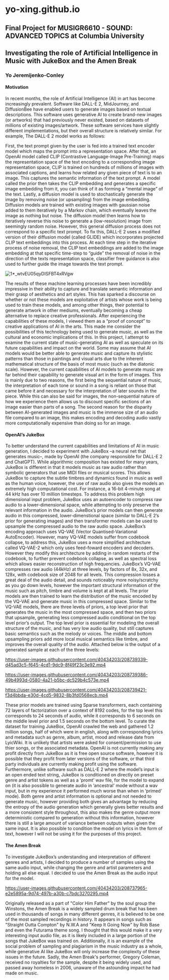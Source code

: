 # yo-xing.github.io
## Final Project for MUSIGR6610 - SOUND: ADVANCED TOPICS at Columbia University

## Investigating the role of Artificial Intelligence in Music with JukeBox and the Amen Break
### Yo Jeremijenko-Conley  

#### Motivation
In recent months, the role of Artificial Intelligence (AI) in art has become increasingly prevalent. Software like DALL-E 2, MidJourney, and DiffusionBee have enabled users to generate images based on textual descriptions. This software uses generative AI to create brand-new images (or artworks) that had previously never existed, based on datasets of millions of existing images/artwork. These software services have slightly different implementations, but their overall structure is relatively similar. For example, The DALL-E 2 model works as follows: 

First, the text prompt given by the user is fed into a trained text encoder model which maps the prompt into a representation space. After that, an OpenAI model called CLIP (Contrastive Language-Image Pre-Training) maps the representation space of the text encoding to a corresponding image representation space, CLIP is trained on hundreds of millions of images with associated captions, and learns how related any given piece of text is to an image. This captures the semantic information of the text prompt. A model called the prior then takes the CLIP embedding and generates a specific image embedding from it, you can think of it as forming a “mental image” of the text. Lastly, a diffusion model is used to stochastically generate the image by removing noise (or upsampling) from the image embedding. Diffusion models are trained with existing images with gaussian noise added to them iteratively by a Markov chain, which eventually leaves the image as nothing but noise. The diffusion model then learns how to iteratively reverse this noise to generate a (low-resolution) image from seemingly random noise. However, this general diffusion process does not correspond to a specific text prompt. To fix this, DALL-E 2 uses a modified version of their diffusion model (called GLIDE) which incorporates projected CLIP text embeddings into this process. At each time step in the iterative process of noise removal, the CLIP text embeddings are added to the image embedding at that specific time-step to “guide” the removal of noise in the direction of the texts representation space, classifier free guidance is also used to further guide the image towards the text prompt. 

![1*_wtvEU05qyDISFBT4xRVgw](https://user-images.githubusercontent.com/40434203/208201013-bfaeac92-8ea9-4773-82b0-4c582fcfee48.png)

  
  The results of these machine learning processes have been incredibly impressive in their ability to capture and translate semantic information and their grasp of aesthetics and art styles. This has sparked a discourse on whether or not these models are exploitative of artists whose work is being used to train these models, and among other things, their potential to generate artwork in other mediums, eventually becoming a cheap alternative to replace creative professionals. After experiencing the capabilities of these models, I viewed them as a “proof of concept” to creative applications of AI in the arts. This made me consider the possibilities of this technology being used to generate music, as well as the cultural and economic implications of this. In this project, I attempt to examine the current state of music-generating AI as well as speculate on its future capabilities and impact on the world. 
Some may assume that AI models would be better able to generate music and capture its stylistic patterns than those in paintings and visual arts due to the inherent mathematical structure of the basis of most music (such as the diatonic scale). However, the current capabilities of AI models to generate music are far behind their capability to generate visual art in the form of images. This is mainly due to two reasons, the first being the sequential nature of music, the interpretation of each tone or sound in a song is reliant on those that came before it and necessary for the interpretation of later sounds in the piece. While this can also be said for images, the non-sequential nature of how we experience them allows us to discount specific sections of an image easier than parts of a song. The second reason for the disparity between AI-generated images and music is the immense size of an audio file compared to an image, this makes encoding and decoding audio vastly more computationally expensive than doing so for an image. 

#### OpenAI’s JukeBox

To better understand the current capabilities and limitations of AI in music generation, I decided to experiment with JukeBox –a neural net that generates music–, made by OpenAI (the company responsible for DALL-E 2 and ChatGPT). While algorithmic composition has existed for many years, JukeBox is different in that it models music as raw audio rather than symbolic generators that use MIDI files or musical scores. This allows JukeBox to capture the subtle timbres and dynamics found in music as well as the human voice, however, the use of raw audio also gives the models an extremely high computational cost. For instance, a 16-bit 4-minute song at 44 kHz has over 10 million timesteps. To address this problem high dimensional input problem, JukeBox uses an autoencoder to compress raw audio to a lower-dimensional space, while attempting to only preserve the relevant information in the audio. JukeBox’s prior models can then generate audio in this compressed, lower-dimenstional space (similar to DALL-E 2’s prior for generating images) and then transformer models can be used to upsample the compressed audio to the raw audio space. JukeBox’s encoding approach uses VQ-VAE (Vector Quantised-Variational AutoEncoder). However, many VQ-VAE models suffer from codebook collapse, to address this, JukeBox uses a more simplified architecture called VQ-VAE-2 which only uses feed-foward encoders and decoders. However they modify this architecture by adding in random restarts of the codebook, to further prevent codebook collapse, as well as spectral loss which allows easier reconstruction of high frequencies. JukeBox’s VQ-VAE compresses raw audio (44kHz) at three levels, by factors of 8x, 32x, and 128x, with codebook size of 2048 for all levels. This compression losses a great deal of the audio detail, and sounds noticeably more noisy/scratchy as you go down levels, however the important structural information of the music such as pitch, timbre and volume is kept at all levels. 
The prior models are then trained to learn the distribution of the music encoded by the VQ-VAE and generate music in this compressed space. Similar to the VQ-VAE models, there are three levels of priors, a top level prior that generates the music in the most compressed space, and then two priors that upsample, generating less compressed audio conditional on the top level prior’s output. The top level prior is essential for modeling the overall structure of the music, and has very low audio quality, but still captures basic semantics such as the melody or voices. The middle and bottom upsampling priors add more local musical semantics like timbre, and improves the overall quality of the audio. Attached below is the output of a generated sample at each of the three levels:

https://user-images.githubusercontent.com/40434203/208739339-d45ad3c5-f645-4cd1-9dc9-8f49f23c3e92.mp4

https://user-images.githubusercontent.com/40434203/208739386-49b4993d-0580-4a21-b5bc-dc529b4c573e.mp4

https://user-images.githubusercontent.com/40434203/208739421-f3d4bbda-e30d-4cd5-9832-8b3fd0568ecb.mp4

These prior models are trained using Sparse transformers, each containing 72 layers of factorization over a context of 8192 codes, for the top level this corresponds to 24 seconds of audio, while it corresponds to 6 seconds on the middle level prior and 1.5 seconds on the bottom level.
	To curate the dataset for training JukeBox, OpenAI crawled the web and gathered 1.2 million songs, half of which were in english, along with corresponding lyrics and metadata such as genre, album, artist, mood and release date from LyicWiki. It is unlikely that artists were asked for consent/permission to use thier songs, or the associated metadata. OpenAI is not currently making any profit directly from JukeBox as it is free open source software, however it is possible that they profit from later versions of the software, or that third party individuals are currently making profit using the software. 
	Furthermore, unlike software such as DALL-E 2 where the model’s input is an open ended text string, JukeBox is conditioned on directly on preset genre and artist tokens as well as a ‘promt’ wav file, for the model to expand on (it is also possible to generate audio in ‘ancestral’ mode without a wav input, but in my experience it performed much worse than when in ‘primed’ mode). Both genre and artist information is optional and not needed to generate music, however providing both gives an advantage by reducing the entropy of the audio generation which generally gives better results and a more consistent style throughout, this also makes the genre output more deterministic compared to generation without this information, however there is still a large amount of variance between outputs when given the same input. It is also possible to condition the model on lyrics in the form of text, however I will not be using it for the purposes of this project. 


#### The Amen Break

To investigate JukeBox’s understanding and interpretation of different genres and artists, I decided to produce a number of samples using the same audio input, while changing the genre and artist parameters and holding all else equal. I decided to use the Amen Break as the audio input for the model. 

https://user-images.githubusercontent.com/40434203/208737965-e2e5895a-9d74-497b-a30b-c7bdc3270295.mp4


Originally released as a part of "Color Him Father" by the soul group the Winstons, the Amen Break is a widely sampled drum break that has been used in thousands of songs in many different genres, it is believed to be one of the most sampled recordings in history. It appears in songs such as "Straight Outta Compton" by N.W.A and "Keep It Going Now" by Rob Base and even the Futurama theme song. I thought that this would make it a very interesting input audio file, as it is likely included in a large portion of the songs that JukeBox was trained on. Additionally, it is an example of the social problem of sampling and plagiarism in the music industry as a whole, while generative AI like JukeBox will only increase the complexity of these issues in the future. Sadly, the Amen Break's performer, Gregory Coleman, received no royalties for the sample, despite it being widely used, and passed away homeless in 2006, unaware of the astounding impact he had made on music. 

